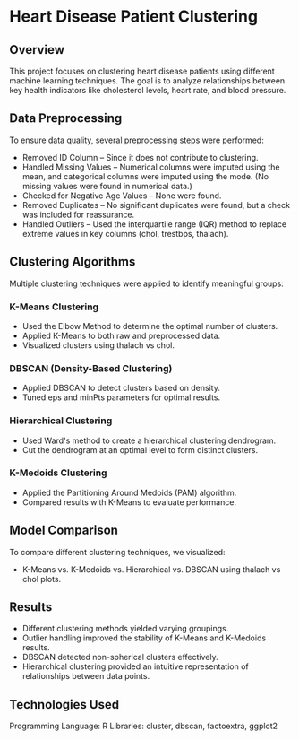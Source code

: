 # Heart Disease Patient Clustering
## Overview
This project focuses on clustering heart disease patients using different machine learning techniques. The goal is to analyze relationships between key health indicators like cholesterol levels, heart rate, and blood pressure.

## Data Preprocessing
To ensure data quality, several preprocessing steps were performed:
- Removed ID Column – Since it does not contribute to clustering.
- Handled Missing Values – Numerical columns were imputed using the mean, and categorical columns were imputed using the mode. (No missing values were found in numerical data.)
- Checked for Negative Age Values – None were found.
- Removed Duplicates – No significant duplicates were found, but a check was included for reassurance.
- Handled Outliers – Used the interquartile range (IQR) method to replace extreme values in key columns (chol, trestbps, thalach).

## Clustering Algorithms
Multiple clustering techniques were applied to identify meaningful groups:
### K-Means Clustering
- Used the Elbow Method to determine the optimal number of clusters.
- Applied K-Means to both raw and preprocessed data.
- Visualized clusters using thalach vs chol.
### DBSCAN (Density-Based Clustering)
- Applied DBSCAN to detect clusters based on density.
- Tuned eps and minPts parameters for optimal results.
### Hierarchical Clustering
- Used Ward's method to create a hierarchical clustering dendrogram.
- Cut the dendrogram at an optimal level to form distinct clusters.
### K-Medoids Clustering
- Applied the Partitioning Around Medoids (PAM) algorithm.
- Compared results with K-Means to evaluate performance.
## Model Comparison
To compare different clustering techniques, we visualized:
- K-Means vs. K-Medoids vs. Hierarchical vs. DBSCAN using thalach vs chol plots.

## Results
- Different clustering methods yielded varying groupings.
- Outlier handling improved the stability of K-Means and K-Medoids results.
- DBSCAN detected non-spherical clusters effectively.
- Hierarchical clustering provided an intuitive representation of relationships between data points.

## Technologies Used
Programming Language: R
Libraries: cluster, dbscan, factoextra, ggplot2
